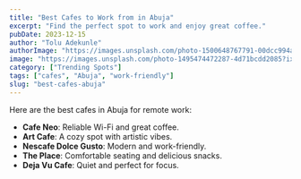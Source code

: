 ```yaml
---
title: "Best Cafes to Work from in Abuja"
excerpt: "Find the perfect spot to work and enjoy great coffee."
pubDate: 2023-12-15
author: "Tolu Adekunle"
authorImage: "https://images.unsplash.com/photo-1500648767791-00dcc994a43e?ixlib=rb-1.2.1&auto=format&fit=crop&w=500&q=60"
image: "https://images.unsplash.com/photo-1495474472287-4d71bcdd2085?ixlib=rb-1.2.1&auto=format&fit=crop&w=500&q=60"
category: ["Trending Spots"]
tags: ["cafes", "Abuja", "work-friendly"]
slug: "best-cafes-abuja"
---
```


Here are the best cafes in Abuja for remote work:

- **Cafe Neo**: Reliable Wi-Fi and great coffee.
- **Art Cafe**: A cozy spot with artistic vibes.
- **Nescafe Dolce Gusto**: Modern and work-friendly.
- **The Place**: Comfortable seating and delicious snacks.
- **Deja Vu Cafe**: Quiet and perfect for focus.

